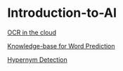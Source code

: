 # Introduction-to-AI

<a href= "https://github.com/m0radt/Distributed-System-Programming/blob/main/Assignment1/Assignment%201.pdf" >OCR in the cloud</a>

<a href= "https://github.com/m0radt/Distributed-System-Programming/blob/main/Assignment2/assignment2-2.pdf" >Knowledge-base for Word Prediction</a>

<a href= "https://github.com/m0radt/Distributed-System-Programming/blob/main/Assignment3/assignment3.pdf" >Hypernym Detection</a>
